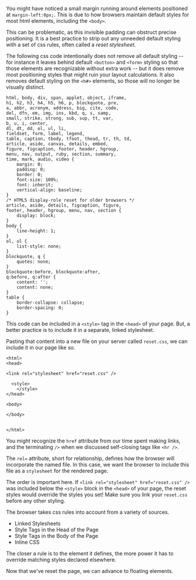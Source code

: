 You might have noticed a small margin running around elements positioned at `margin-left:0px;`. This is due to how browsers maintain default styles for most html elements, including the `<body>`.

This can be problematic, as this invisible padding can obstruct precise positioning. It is a best practice to strip out any unneeded default styling with a set of css rules, often called a *reset stylesheet*. 

The following css code intentionally does not remove all default styling -- for instance it leaves behind default `<button>` and `<form>` styling so that those elements are recognizable without extra work -- but it does remove most positioning styles that might ruin your layout calculations. It also removes default styling on the `<h#>` elements, so those will no longer be visually distinct.

```
html, body, div, span, applet, object, iframe,
h1, h2, h3, h4, h5, h6, p, blockquote, pre,
a, abbr, acronym, address, big, cite, code,
del, dfn, em, img, ins, kbd, q, s, samp,
small, strike, strong, sub, sup, tt, var,
b, u, i, center,
dl, dt, dd, ol, ul, li,
fieldset, form, label, legend,
table, caption, tbody, tfoot, thead, tr, th, td,
article, aside, canvas, details, embed, 
figure, figcaption, footer, header, hgroup, 
menu, nav, output, ruby, section, summary,
time, mark, audio, video {
	margin: 0;
	padding: 0;
	border: 0;
	font-size: 100%;
	font: inherit;
	vertical-align: baseline;
}
/* HTML5 display-role reset for older browsers */
article, aside, details, figcaption, figure, 
footer, header, hgroup, menu, nav, section {
	display: block;
}
body {
	line-height: 1;
}
ol, ul {
	list-style: none;
}
blockquote, q {
	quotes: none;
}
blockquote:before, blockquote:after,
q:before, q:after {
	content: '';
	content: none;
}
table {
	border-collapse: collapse;
	border-spacing: 0;
}
```

This code can be included in a `<style>` tag in the `<head>` of your page. But, a better practice is to include it in a separate, linked stylesheet.

Pasting that content into a new file on your server called `reset.css`, we can include it in our page like so.

```
<html>
<head>

<link rel="stylesheet" href="reset.css" />

  <style>
	</style>
</head>

<body>

</body>


</html>
```

You might recognize the `href` attribute from our time spent making links, and the terminating `/>` when we discussed self-closing tags like `<hr />`.

The `rel=` attribute, short for relationship, defines how the browser will incorporate the named file. In this case, we want the browser to include this file as a `stylesheet` for the rendered page.

The order is important here. If `<link rel="stylesheet" href="reset.css" />` was included below the `<style>` block in the `<head>` of your page, the reset styles would override the styles you set! Make sure you link your `reset.css` before any other styling.

The browser takes css rules into account from a variety of sources.

- Linked Stylesheets
- Style Tags in the Head of the Page
- Style Tags in the Body of the Page
- Inline CSS

The closer a rule is to the element it defines, the more power it has to override matching styles declared elsewhere.

Now that we've reset the page, we can advance to floating elements.
